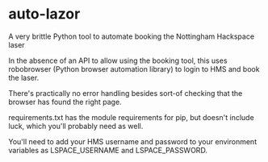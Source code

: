 # auto-lazor
A very brittle Python tool to automate booking the Nottingham Hackspace laser

In the absence of an API to allow using the booking tool, this uses robobrowser (Python browser automation library) to login to HMS and book the laser.

There's practically no error handling besides sort-of checking that the browser has found the right page.

requirements.txt has the module requirements for pip, but doesn't include luck, which you'll probably need as well.

You'll need to add your HMS username and password to your environment variables as LSPACE_USERNAME and LSPACE_PASSWORD.
